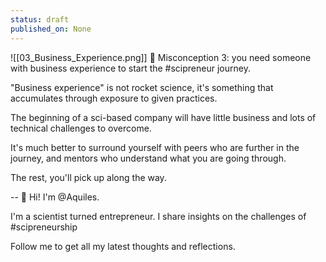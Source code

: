 ```yaml
---
status: draft
published_on: None
---
```

![[03_Business_Experience.png]]
🗽 Misconception 3: you need someone with business experience to start the #scipreneur journey. 

"Business experience" is not rocket science, it's something that accumulates through exposure to given practices. 

The beginning of a sci-based company will have little business and lots of technical challenges to overcome. 

It's much better to surround yourself with peers who are further in the journey, and mentors who understand what you are going through. 

The rest, you'll pick up along the way. 

--
👋 Hi! I'm @Aquiles. 

I'm a scientist turned entrepreneur. 
I share insights on the challenges of #scipreneurship 

Follow me to get all my latest thoughts and reflections. 